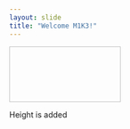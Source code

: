 ```yaml
---
layout: slide
title: "Welcome M1K3!"
---
```


<img class="https://placekitten.com/g/400/400" height="100" width="200">

Height is added




